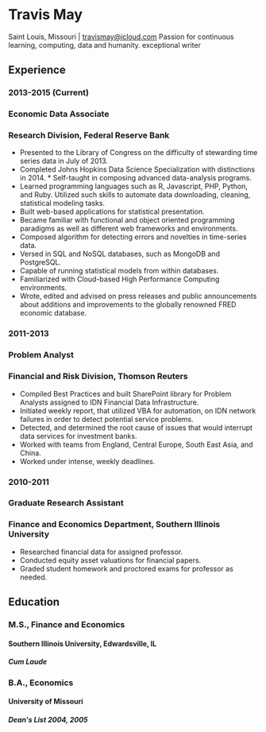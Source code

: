 # Travis May
Saint Louis, Missouri | travismay@icloud.com
Passion for continuous learning, computing, data and humanity. exceptional writer

## Experience

### 2013-2015 (Current)
### Economic Data Associate
### Research Division, Federal Reserve Bank
* Presented to the Library of Congress on the difficulty of stewarding time   series data in July of 2013.
* Completed Johns Hopkins Data Science Specialization with distinctions in 2014. * Self-taught in composing advanced data-analysis programs.
* Learned programming languages such as R, Javascript, PHP, Python, and Ruby. Utilized such skills to automate data downloading, cleaning, statistical modeling tasks.
* Built web-based applications for statistical presentation.
* Became familiar with functional and object oriented programming paradigms as well as different web frameworks and environments.
* Composed algorithm for detecting errors and novelties in time-series data.
* Versed in SQL and NoSQL databases, such as MongoDB and PostgreSQL.
* Capable of running statistical models from within databases.
* Familiarized with Cloud-based High Performance Computing environments.
* Wrote, edited and advised on press releases and public announcements about additions and improvements to the globally renowned FRED economic database.

### 2011-2013
### Problem Analyst
### Financial and Risk Division, Thomson Reuters
* Compiled Best Practices and built SharePoint library for Problem Analysts assigned to IDN Financial Data Infrastructure.
* Initiated weekly report, that utilized VBA for automation, on IDN network failures in order to detect potential service problems.
* Detected, and determined the root cause of issues that would interrupt data services for investment banks.
* Worked with teams from England, Central Europe, South East Asia, and China.
* Worked under intense, weekly deadlines.

### 2010-2011
### Graduate Research Assistant
### Finance and Economics Department, Southern Illinois University
* Researched financial data for assigned professor.
* Conducted equity asset valuations for financial papers.
* Graded student homework and proctored exams for professor as needed.

## Education

### M.S., Finance and Economics
#### Southern Illinois University, Edwardsville, IL
##### Cum Laude

### B.A., Economics
#### University of Missouri
##### Dean's List 2004, 2005

